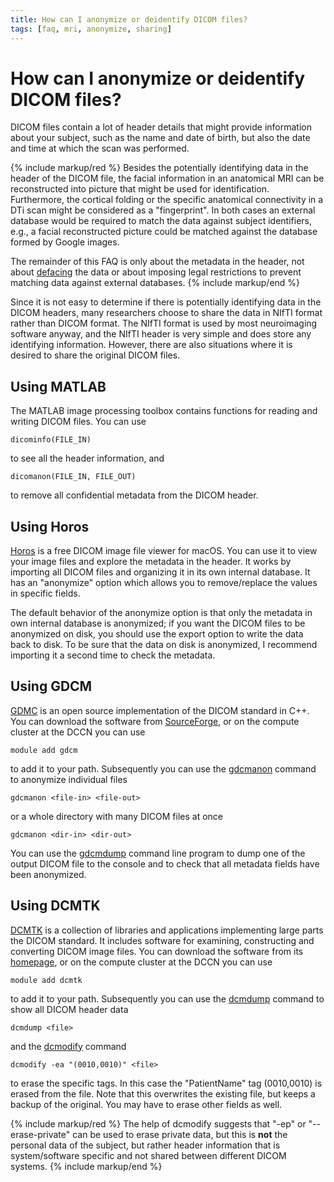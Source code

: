 ```yaml
---
title: How can I anonymize or deidentify DICOM files?
tags: [faq, mri, anonymize, sharing]
---
```


# How can I anonymize or deidentify DICOM files?

DICOM files contain a lot of header details that might provide information about your subject, such as the name and date of birth, but also the date and time at which the scan was performed.

{% include markup/red %}
Besides the potentially identifying data in the header of the DICOM file, the facial information in an anatomical MRI can be reconstructed into picture that might be used for identification. Furthermore, the cortical folding or the specific anatomical connectivity in a DTi scan might be considered as a "fingerprint". In both cases an external database would be required to match the data against subject identifiers, e.g., a facial reconstructed picture could be matched against the database formed by Google images.

The remainder of this FAQ is only about the metadata in the header, not about [defacing](/faq/how_can_i_anonymize_an_anatomical_mri) the data or about imposing legal restrictions to prevent matching data against external databases.
{% include markup/end %}

Since it is not easy to determine if there is potentially identifying data in the DICOM headers, many researchers choose to share the data in NIfTI format rather than DICOM format. The NIfTI format is used by most neuroimaging software anyway, and the NIfTI header is very simple and does store any identifying information. However, there are also situations where it is desired to share the original DICOM files.

## Using MATLAB

The MATLAB image processing toolbox contains functions for reading and writing DICOM files. You can use

    dicominfo(FILE_IN)

to see all the header information, and

    dicomanon(FILE_IN, FILE_OUT)

to remove all confidential metadata from the DICOM header.

## Using Horos

[Horos](https://www.horosproject.org) is a free DICOM image file viewer for macOS. You can use it to view your image files and explore the metadata in the header. It works by importing all DICOM files and organizing it in its own internal database. It has an "anonymize" option which allows you to remove/replace the values in specific fields.

The default behavior of the anonymize option is that only the metadata in own internal database is anonymized; if you want the DICOM files to be anonymized on disk, you should use the export option to write the data back to disk. To be sure that the data on disk is anonymized, I recommend importing it a second time to check the metadata.

## Using GDCM

[GDMC](http://gdcm.sourceforge.net/wiki/index.php/Main_Page) is an open source implementation of the DICOM standard in C++. You can download the software from [SourceForge](http://gdcm.sourceforge.net), or on the compute cluster at the DCCN you can use

    module add gdcm

to add it to your path. Subsequently you can use the [gdcmanon](http://gdcm.sourceforge.net/html/gdcmanon.html) command to anonymize individual files

    gdcmanon <file-in> <file-out>

or a whole directory with many DICOM files at once

    gdcmanon <dir-in> <dir-out>

You can use the [gdcmdump](http://gdcm.sourceforge.net/html/gdcmdump.html) command line program to dump one of the output DICOM file to the console and to check that all metadata fields have been anonymized.

## Using DCMTK

[DCMTK](http://www.dcmtk.org) is a collection of libraries and applications implementing large parts the DICOM standard. It includes software for examining, constructing and converting DICOM image files. You can download the software from its [homepage](http://www.dcmtk.org), or on the compute cluster at the DCCN you can use

    module add dcmtk

to add it to your path. Subsequently you can use the [dcmdump](http://support.dcmtk.org/docs/dcmdump.html) command to show all DICOM header data

    dcmdump <file>

and the [dcmodify](http://support.dcmtk.org/docs/dcmodify.html) command

    dcmodify -ea "(0010,0010)" <file>

to erase the specific tags. In this case the "PatientName" tag (0010,0010) is erased from the file. Note that this overwrites the existing file, but keeps a backup of the original. You may have to erase other fields as well.

{% include markup/red %}
The help of dcmodify suggests that "-ep" or "--erase-private" can be used to erase private data, but this is **not** the personal data of the subject, but rather header information that is system/software specific and not shared between different DICOM systems.
{% include markup/end %}
